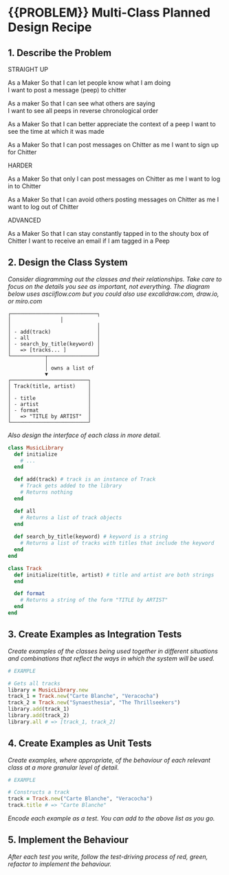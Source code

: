 

# {{PROBLEM}} Multi-Class Planned Design Recipe

## 1. Describe the Problem

STRAIGHT UP

As a Maker
So that I can let people know what I am doing  
I want to post a message (peep) to chitter

As a maker
So that I can see what others are saying  
I want to see all peeps in reverse chronological order

As a Maker
So that I can better appreciate the context of a peep
I want to see the time at which it was made

As a Maker
So that I can post messages on Chitter as me
I want to sign up for Chitter

HARDER

As a Maker
So that only I can post messages on Chitter as me
I want to log in to Chitter

As a Maker
So that I can avoid others posting messages on Chitter as me
I want to log out of Chitter

ADVANCED

As a Maker
So that I can stay constantly tapped in to the shouty box of Chitter
I want to receive an email if I am tagged in a Peep

## 2. Design the Class System

_Consider diagramming out the classes and their relationships. Take care to
focus on the details you see as important, not everything. The diagram below
uses asciiflow.com but you could also use excalidraw.com, draw.io, or miro.com_

```
┌────────────────────────────┐
│                │
│                            │
│ - add(track)               │
│ - all                      │
│ - search_by_title(keyword) │
│   => [tracks... ]          │
└───────────┬────────────────┘
            │
            │ owns a list of
            ▼
┌─────────────────────────┐
│ Track(title, artist)    │
│                         │
│ - title                 │
│ - artist                │
│ - format                │
│   => "TITLE by ARTIST"  │
└─────────────────────────┘
```

_Also design the interface of each class in more detail._

```ruby
class MusicLibrary
  def initialize
    # ...
  end

  def add(track) # track is an instance of Track
    # Track gets added to the library
    # Returns nothing
  end

  def all
    # Returns a list of track objects
  end
  
  def search_by_title(keyword) # keyword is a string
    # Returns a list of tracks with titles that include the keyword
  end
end

class Track
  def initialize(title, artist) # title and artist are both strings
  end

  def format
    # Returns a string of the form "TITLE by ARTIST"
  end
end
```

## 3. Create Examples as Integration Tests

_Create examples of the classes being used together in different situations and
combinations that reflect the ways in which the system will be used._

```ruby
# EXAMPLE

# Gets all tracks
library = MusicLibrary.new
track_1 = Track.new("Carte Blanche", "Veracocha")
track_2 = Track.new("Synaesthesia", "The Thrillseekers")
library.add(track_1)
library.add(track_2)
library.all # => [track_1, track_2]
```

## 4. Create Examples as Unit Tests

_Create examples, where appropriate, of the behaviour of each relevant class at
a more granular level of detail._

```ruby
# EXAMPLE

# Constructs a track
track = Track.new("Carte Blanche", "Veracocha")
track.title # => "Carte Blanche"
```

_Encode each example as a test. You can add to the above list as you go._

## 5. Implement the Behaviour

_After each test you write, follow the test-driving process of red, green,
refactor to implement the behaviour._

